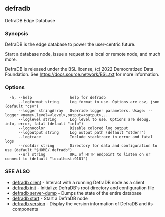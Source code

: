 ## defradb

DefraDB Edge Database

### Synopsis

DefraDB is the edge database to power the user-centric future.

Start a database node, issue a request to a local or remote node, and much more.

DefraDB is released under the BSL license, (c) 2022 Democratized Data Foundation.
See https://docs.source.network/BSL.txt for more information.


### Options

```
  -h, --help                 help for defradb
      --logformat string     Log format to use. Options are csv, json (default "csv")
      --logger stringArray   Override logger parameters. Usage: --logger <name>,level=<level>,output=<output>,...
      --loglevel string      Log level to use. Options are debug, info, error, fatal (default "info")
      --lognocolor           Disable colored log output
      --logoutput string     Log output path (default "stderr")
      --logtrace             Include stacktrace in error and fatal logs
      --rootdir string       Directory for data and configuration to use (default "$HOME/.defradb")
      --url string           URL of HTTP endpoint to listen on or connect to (default "localhost:9181")
```

### SEE ALSO

* [defradb client](defradb_client.md)	 - Interact with a running DefraDB node as a client
* [defradb init](defradb_init.md)	 - Initialize DefraDB's root directory and configuration file
* [defradb server-dump](defradb_server-dump.md)	 - Dumps the state of the entire database
* [defradb start](defradb_start.md)	 - Start a DefraDB node
* [defradb version](defradb_version.md)	 - Display the version information of DefraDB and its components

